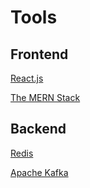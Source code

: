 # Tools

## Frontend

[React.js](https://reactjs.org/)

[The MERN Stack](https://medium.com/javascript-in-plain-english/full-stack-mongodb-react-node-js-express-js-in-one-simple-app-6cc8ed6de274)

## Backend

[Redis](https://redis.io/)

[Apache Kafka](https://kafka.apache.org/)
